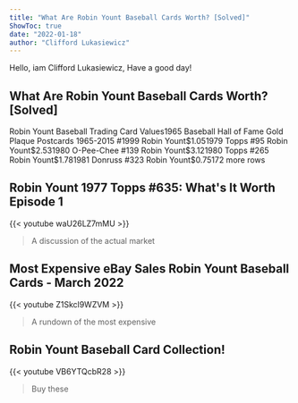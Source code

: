 ```yaml
---
title: "What Are Robin Yount Baseball Cards Worth? [Solved]"
ShowToc: true 
date: "2022-01-18"
author: "Clifford Lukasiewicz" 
---
```


Hello, iam Clifford Lukasiewicz, Have a good day!
## What Are Robin Yount Baseball Cards Worth? [Solved]
Robin Yount Baseball Trading Card Values1965 Baseball Hall of Fame Gold Plaque Postcards 1965-2015 #1999 Robin Yount$1.051979 Topps #95 Robin Yount$2.531980 O-Pee-Chee #139 Robin Yount$3.121980 Topps #265 Robin Yount$1.781981 Donruss #323 Robin Yount$0.75172 more rows

## Robin Yount 1977 Topps #635: What's It Worth Episode 1
{{< youtube waU26LZ7mMU >}}
>A discussion of the actual market 

## Most Expensive eBay Sales Robin Yount Baseball Cards - March 2022
{{< youtube Z1Skcl9WZVM >}}
>A rundown of the most expensive 

## Robin Yount Baseball Card Collection!
{{< youtube VB6YTQcbR28 >}}
>Buy these 

